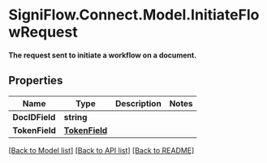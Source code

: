 # SigniFlow.Connect.Model.InitiateFlowRequest
#### The request sent to initiate a workflow on a document.

## Properties

Name | Type | Description | Notes
------------ | ------------- | ------------- | -------------
**DocIDField** | **string** |  | 
**TokenField** | [**TokenField**](TokenField.md) |  | 

[[Back to Model list]](../README.md#documentation-for-models) [[Back to API list]](../README.md#documentation-for-api-endpoints) [[Back to README]](../README.md)

